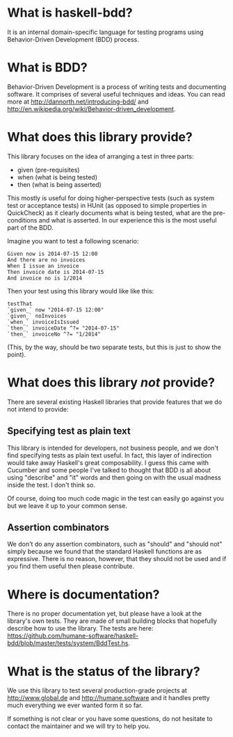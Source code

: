# What is haskell-bdd?
It is an internal domain-specific language for testing programs using Behavior-Driven Development (BDD) process.

# What is BDD?
Behavior-Driven Development is a process of writing tests and documenting software. It comprises of several useful techniques and ideas. You can read more at <http://dannorth.net/introducing-bdd/> and <http://en.wikipedia.org/wiki/Behavior-driven_development>.

# What does this library provide?
This library focuses on the idea of arranging a test in three parts:
  * given (pre-requisites)
  * when (what is being tested)
  * then (what is being asserted)

This mostly is useful for doing higher-perspective tests (such as system test or acceptance tests) in HUnit (as opposed to simple properties in QuickCheck) as it clearly documents what is being tested, what are the pre-conditions and what is asserted. In our experience this is the most useful part of the BDD.

Imagine you want to test a following scenario:

    Given now is 2014-07-15 12:00
    And there are no invoices
    When I issue an invoice
    Then invoice date is 2014-07-15
    And invoice no is 1/2014

Then your test using this library would like like this:

    testThat
    `given_` now "2014-07-15 12:00"
    `given_` noInvoices
    `when_` invoiceIsIssued
    `then_` invoiceDate ^?= "2014-07-15"
    `then_` invoiceNo ^?= "1/2014"

(This, by the way, should be two separate tests, but this is just to show the point).

# What does this library *not* provide?

There are several existing Haskell libraries that provide features that we do not intend to provide:

## Specifying test as plain text
This library is intended for developers, not business people,  and we don't find specifying tests as plain text useful. In fact, this layer of indirection would take away Haskell's great composability. I guess this came with Cucumber and some people I've talked to thought that BDD is all about using "describe" and "it" words and then going on with the usual madness inside the test. I don't think so.

Of course, doing too much code magic in the test can easily go against you but we leave it up to your common sense.

## Assertion combinators
We don't do any assertion combinators, such as "should" and "should not" simply because we found that the standard Haskell functions are as expressive. There is no reason, however, that they should not be used and if you find them useful then please contribute.

# Where is documentation?
There is no proper documentation yet, but please have a look at the library's own tests. They are made of small building blocks that hopefully describe how to use the library. The tests are here: <https://github.com/humane-software/haskell-bdd/blob/master/tests/system/BddTest.hs>.

# What is the status of the library?
We use this library to test several production-grade projects at <http://www.global.de> and <http://humane.software> and it handles pretty much everything we ever wanted form it so far.

If something is not clear or you have some questions, do not hesitate to contact the maintainer and we will try to help you.


